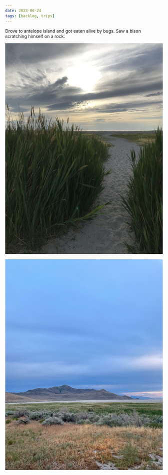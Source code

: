 ```yaml
---
date: 2023-06-24
tags: [backlog, trips]
---
```


Drove to antelope island and got eaten alive by bugs. Saw a bison scratching himself on a rock. 


![pic1](/images/2023/antelopeislandgrass.JPG)
 
![pic2](/images/2023/antelopeislandmtn.JPG)
